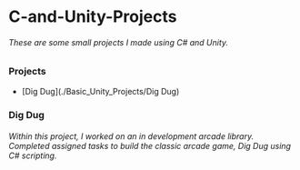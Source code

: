 # C-and-Unity-Projects
###### These are some small projects I made using C# and Unity.
### Projects
* [Dig Dug](./Basic_Unity_Projects/Dig Dug)
### Dig Dug
###### Within this project, I worked on an in development arcade library. Completed assigned tasks to build the classic arcade game, Dig Dug using C# scripting.
